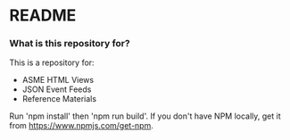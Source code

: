 # README #

### What is this repository for? ###

This is a repository for:

* ASME HTML Views
* JSON Event Feeds
* Reference Materials

Run 'npm install' then 'npm run build'.  If you don't have NPM locally, get it from https://www.npmjs.com/get-npm.